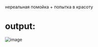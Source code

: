нереальная помойка + попытка в красоту

# output:
![image](https://github.com/Wlasov/Chess/assets/93740526/7eef3e2d-8de9-4b02-acfa-f57bb763777b)

